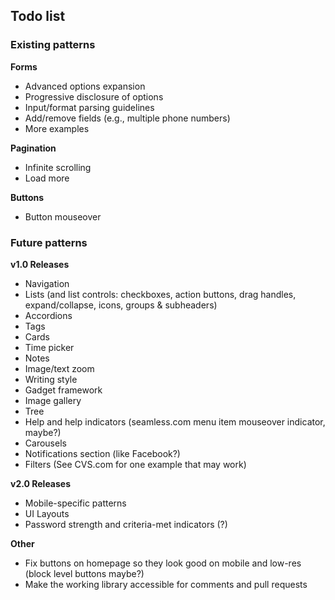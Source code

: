 ## Todo list

### Existing patterns
__Forms__
- Advanced options expansion
- Progressive disclosure of options
- Input/format parsing guidelines
- Add/remove fields (e.g., multiple phone numbers)
- More examples

__Pagination__
- Infinite scrolling
- Load more

__Buttons__
- Button mouseover

### Future patterns
__v1.0 Releases__
- Navigation
- Lists (and list controls: checkboxes, action buttons, drag handles, expand/collapse, icons, groups & subheaders)
- Accordions
- Tags
- Cards
- Time picker
- Notes
- Image/text zoom
- Writing style
- Gadget framework
- Image gallery
- Tree
- Help and help indicators (seamless.com menu item mouseover indicator, maybe?)
- Carousels
- Notifications section (like Facebook?)
- Filters (See CVS.com for one example that may work)

__v2.0 Releases__
- Mobile-specific patterns
- UI Layouts
- Password strength and criteria-met indicators (?)

__Other__
- Fix buttons on homepage so they look good on mobile and low-res (block level buttons maybe?)
- Make the working library accessible for comments and pull requests
